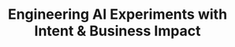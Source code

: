 ---
title: "Engineering AI Experiments with Intent & Business Impact"
slug: "engineering-ai-experiments"
draft: false
event_date: "2025-06-27"
image: "img/resources/webinars/2025-06-27-engineering-ai-experiments.png"
name: "Engineering AI Experiments with Intent & Business Impact"
description: "Dr. Rebecca Bilbro, CTO of Rotational, shares a practical framework for running structured, measurable AI experiments. Whether you’re a developer, product manager, or executive, you’ll learn how to move beyond trial-and-error and drive real progress with clarity and confidence."
events: ['Webinar']
video_link: https://www.youtube.com/embed/SwKmjX2uYwo?si=JVifthbQL_LxHHUG
categories: ['Video']
presenters: ['Rebecca Bilbro']
topics: ['AI Experiments', 'AI Engineering']
---
